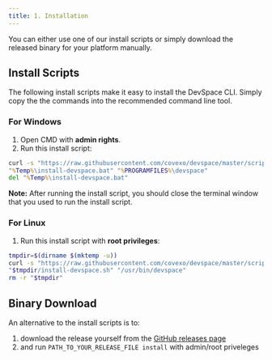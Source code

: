 ```yaml
---
title: 1. Installation
---
```


You can either use one of our install scripts or simply download the released binary for your platform manually.

## Install Scripts
The following install scripts make it easy to install the DevSpace CLI. Simply copy the the commands into the recommended command line tool.

### For Windows
1. Open CMD with **admin rights**.
2. Run this install script:
```cmd
curl -s "https://raw.githubusercontent.com/covexo/devspace/master/scripts/installer-win.bat" >"%Temp%\install-devspace.bat"
"%Temp%\install-devspace.bat" "%PROGRAMFILES%\devspace"
del "%Temp%\install-devspace.bat"
```

**Note:** After running the install script, you should close the terminal window that you used to run the install script.

### For Linux
1. Run this install script with **root privileges**:
```bash
tmpdir=$(dirname $(mktemp -u))
curl -s "https://raw.githubusercontent.com/covexo/devspace/master/scripts/installer-linux.sh" >"$tmpdir/install-devspace.sh"
"$tmpdir/install-devspace.sh" "/usr/bin/devspace"
rm -r "$tmpdir"
```

## Binary Download
An alternative to the install scripts is to:
1. download the release yourself from the [GitHub releases page](https://github.com/covexo/devspace/releases)
2. and run `PATH_TO_YOUR_RELEASE_FILE install` with admin/root priveleges

